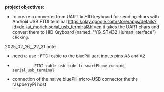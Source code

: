 **project objectives:**
- to create a converter from UART to HID keyboard
for sending chars with Android USB FTDI terminal
https://play.google.com/store/apps/details?id=de.kai_morich.serial_usb_terminal&hl=en
it takes the UART chars and convert them to HID Keyboard (named: "YG_STM32 Human interface") clicking.

2025_02_26__22_31 note:
- need to use : FTDI cable to the bluePill uart inputs pins A3 and A2 
-               FTDI cable usb side to smartPhone running serial_usb_terminal 
- connection of the native  bluePill micro-USB connector the the raspberryPi host
